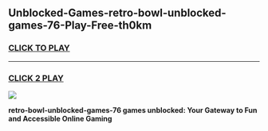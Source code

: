 
## Unblocked-Games-retro-bowl-unblocked-games-76-Play-Free-th0km
<h3>
<a href="https://premium76.site?title=retro-bowl-unblocked-games-76&ref=24M">CLICK TO PLAY</a></h3>
<hr>

<h3>
<a href="https://premium76.site?title=retro-bowl-unblocked-games-76&ref=24M">CLICK 2 PLAY</a>
  
</h3>

<a href="https://premium76.site?title=retro-bowl-unblocked-games-76&ref=24M"><img src="https://clearcache.store/games.png"></a>


**retro-bowl-unblocked-games-76 games unblocked: Your Gateway to Fun and Accessible Online Gaming**
